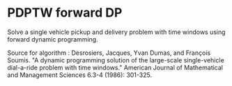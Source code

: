 # PDPTW forward DP
Solve a single vehicle pickup and delivery problem with time windows using forward dynamic programming. 

Source for algorithm : 
Desrosiers, Jacques, Yvan Dumas, and François Soumis. "A dynamic programming solution of the large-scale single-vehicle dial-a-ride problem with time windows." American Journal of Mathematical and Management Sciences 6.3-4 (1986): 301-325.

